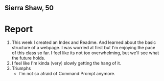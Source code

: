 ## Sierra Shaw, 50

# **Report**
1. This week I created an Index and Readme. And learned about the basic structure of a webpage. I was worried at first but I'm enjoying the pace of this class so far. I feel like its not too overwhelming, but we'll see what the future holds.
2. I feel like I'm kinda (very) slowly getting the hang of it.
3. Triumphs
   - I'm not so afraid of Command Prompt anymore.
